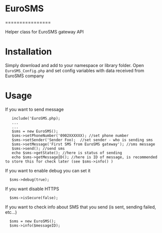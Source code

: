# EuroSMS
================

Helper class for EuroSMS gateway API

Installation
============

Simply download and add to your namespace or library folder.
Open ``EuroSMS_Config.php`` and set config variables with data received from EuroSMS company

Usage
=====

If you want to send message 

```
   include('EuroSMS.php);
   ...
   ...
   $sms = new EuroSMS();
   $sms->setPhoneNumber('0902XXXXXX); //set phone number
   $sms->setSender('Sender Foo);  //set sender - who is sending sms
   $sms->setMessage('First SMS from EuroSMS gateway'); //sms message
   $sms->send(); //send sms
   echo $sms->getState(); //here is status of sending
   echo $sms->getMessageID(); //here is ID of message, is recommended to store this for check later (see $sms->info() )
```

If you want to enable debug you can set it

```
  $sms->debug(true);
```

If you want disable HTTPS

```
  $sms->isSecure(false);
```

If you want to check info about SMS that you send (is sent, sending failed, etc...)

```
  $sms = new EuroSMS();
  $sms->info($messageID);
```




